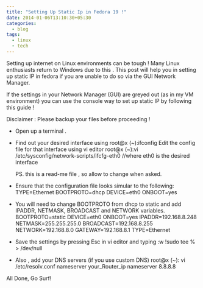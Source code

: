 ```yaml
---
title: "Setting Up Static Ip in Fedora 19 !"
date: 2014-01-06T13:10:30+05:30
categories:
  - blog
tags:
  - linux
  - tech
---
```


Setting up internet on Linux environments can be tough !  Many Linux enthusiasts return to Windows due to this . This post will help you in setting up static IP in fedora if you are unable to do so via the GUI Network Manager.

If the settings in your Network Manager (GUI) are greyed out (as in my VM environment) you can use the console way to set up static IP by following this guide !

Disclaimer : Please backup your files before proceeding !

- Open up a terminal .

- Find out your desired  interface using  root@x (~):ifconfig
  Edit the config file for that interface using vi editor
  root@x (~):vi /etc/sysconfig/network-scripts/ifcfg-eth0  //where eth0 is the desired interface

  PS. this is a read-me file , so allow to change when asked.

- Ensure that the configuration file looks simular to the following:
  TYPE=Ethernet
  BOOTPROTO=dhcp
  DEVICE=eth0
  ONBOOT=yes

- You will need to change BOOTPROTO from dhcp to static and add IPADDR, NETMASK, BROADCAST and NETWORK variables.
  BOOTPROTO=static
  DEVICE=eth0
  ONBOOT=yes
  IPADDR=192.168.8.248
  NETMASK=255.255.255.0
  BROADCAST=192.168.8.255
  NETWORK=192.168.8.0
  GATEWAY=192.168.8.1
  TYPE=Ethernet

- Save the settings by pressing Esc in vi editor and typing
  :w !sudo tee % > /dev/null

- Also , add your DNS servers (if you use custom DNS)
  root@x (~): vi /etc/resolv.conf
  nameserver your_Router_ip
  nameserver 8.8.8.8
 

All Done, Go Surf!